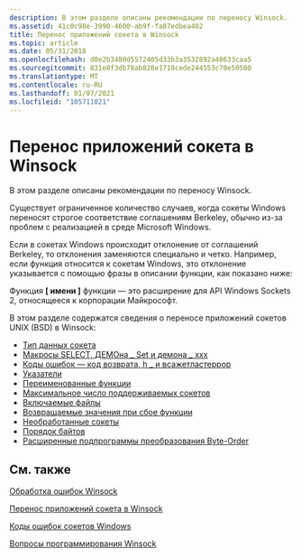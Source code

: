 ```yaml
---
description: В этом разделе описаны рекомендации по переносу Winsock.
ms.assetid: 41c0c98e-3990-4600-ab9f-fa87edbea402
title: Перенос приложений сокета в Winsock
ms.topic: article
ms.date: 05/31/2018
ms.openlocfilehash: d0e2b3480d5572405d33b3a3532892a48633caa5
ms.sourcegitcommit: 831e8f3db78ab820e1710cede244553c70e50500
ms.translationtype: MT
ms.contentlocale: ru-RU
ms.lasthandoff: 01/07/2021
ms.locfileid: "105711021"
---
```

# <a name="porting-socket-applications-to-winsock"></a>Перенос приложений сокета в Winsock

В этом разделе описаны рекомендации по переносу Winsock.

Существует ограниченное количество случаев, когда сокеты Windows переносят строгое соответствие соглашениям Berkeley, обычно из-за проблем с реализацией в среде Microsoft Windows.

Если в сокетах Windows происходит отклонение от соглашений Berkeley, то отклонения заменяются специально и четко. Например, если функция относится к сокетам Windows, это отклонение указывается с помощью фразы в описании функции, как показано ниже:

Функция **\[ имени \]** функции — это расширение для API Windows Sockets 2, относящееся к корпорации Майкрософт.

В этом разделе содержатся сведения о переносе приложений сокетов UNIX (BSD) в Winsock:

-   [Тип данных сокета](socket-data-type-2.md)
-   [Макросы SELECT, ДЕМОна \_ Set и демона \_ xxx](select-and-fd---2.md)
-   [Коды ошибок — код возврата, h \_ и всажетластеррор](error-codes-errno-h-errno-and-wsagetlasterror-2.md)
-   [Указатели](pointers-2.md)
-   [Переименованные функции](renamed-functions-2.md)
-   [Максимальное число поддерживаемых сокетов](maximum-number-of-sockets-supported-2.md)
-   [Включаемые файлы](include-files-2.md)
-   [Возвращаемые значения при сбое функции](return-values-on-function-failure-2.md)
-   [Необработанные сокеты](service-provided-raw-sockets-2.md)
-   [Порядок байтов](byte-ordering-2.md)
-   [Расширенные подпрограммы преобразования Byte-Order](extended-byte-order-conversion-routines-2.md)

## <a name="related-topics"></a>См. также

<dl> <dt>

[Обработка ошибок Winsock](handling-winsock-errors.md)
</dt> <dt>

[Перенос приложений сокета в Winsock](porting-socket-applications-to-winsock.md)
</dt> <dt>

[Коды ошибок сокетов Windows](windows-sockets-error-codes-2.md)
</dt> <dt>

[Вопросы программирования Winsock](winsock-programming-considerations.md)
</dt> </dl>

 

 



